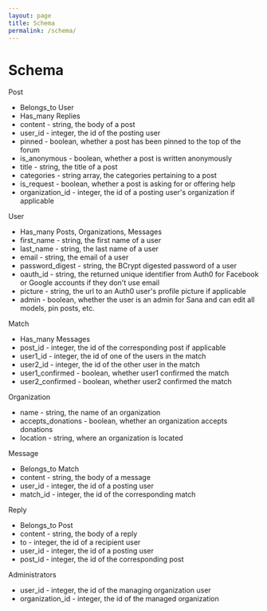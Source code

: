 ```yaml
---
layout: page
title: Schema
permalink: /schema/
---
```

# Schema
Post
* Belongs_to User
* Has_many Replies
* content - string, the body of a post
* user_id - integer, the id of the posting user
* pinned - boolean, whether a post has been pinned to the top of the forum
* is_anonymous - boolean, whether a post is written anonymously
* title - string, the title of a post
* categories - string array, the categories pertaining to a post
* is_request - boolean, whether a post is asking for or offering help
* organization_id - integer, the id of a posting user's organization if applicable
  
User
* Has_many Posts, Organizations, Messages
* first_name - string, the first name of a user
* last_name - string, the last name of a user
* email - string, the email of a user
* password_digest - string, the BCrypt digested password of a user
* oauth_id - string, the returned unique identifier from Auth0 for Facebook or Google accounts if they don't use email
* picture - string, the url to an Auth0 user's profile picture if applicable
* admin - boolean, whether the user is an admin for Sana and can edit all models, pin posts, etc.
  
Match
* Has_many Messages
* post_id - integer, the id of the corresponding post if applicable
* user1_id - integer, the id of one of the users in the match
* user2_id - integer, the id of the other user in the match
* user1_confirmed - boolean, whether user1 confirmed the match
* user2_confirmed - boolean, whether user2 confirmed the match
  
Organization
* name - string, the name of an organization
* accepts_donations - boolean, whether an organization accepts donations
* location - string, where an organization is located

Message
* Belongs_to Match
* content - string, the body of a message
* user_id - integer, the id of a posting user
* match_id - integer, the id of the corresponding match
  
Reply
* Belongs_to Post
* content - string, the body of a reply
* to - integer, the id of a recipient user
* user_id - integer, the id of a posting user
* post_id - integer, the id of the corresponding post

Administrators
* user_id - integer, the id of the managing organization user
* organization_id - integer, the id of the managed organization